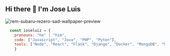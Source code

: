 ## Hi there 👋 I'm Jose Luis 

![rem-subaru-rezero-sad-wallpaper-preview](https://user-images.githubusercontent.com/42367982/115136061-cdda6780-9fe2-11eb-8808-a8902edc1088.jpg)
```js
  const ioseluiz = {
    pronouns: "he" | "him",
    code: ["Javascript", "Java", "PHP", "Pyton"],
    tools: ["Node", "React", "Flask", "Django", "Docker", "MongoDB", "MySQL"],
    }
```
<!--
**ioseluiz/ioseluiz** is a ✨ _special_ ✨ repository because its `README.md` (this file) appears on your GitHub profile.

Here are some ideas to get you started:

- 🔭 I’m currently working on ...
- 🌱 I’m currently learning ...
- 👯 I’m looking to collaborate on ...
- 🤔 I’m looking for help with ...
- 💬 Ask me about ...
- 📫 How to reach me: ...
- 😄 Pronouns: ...
- ⚡ Fun fact: ...
-->
